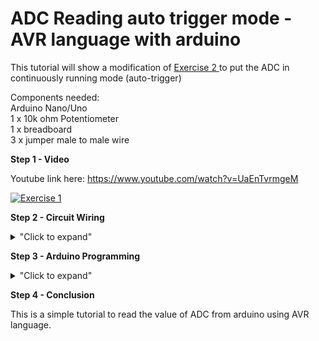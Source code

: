 # ADC Reading auto trigger mode - AVR language with arduino 

This tutorial will show a modification of <a href="https://github.com/hamdibadrul/Embeded-Design/tree/main/Week%205/Exercise%202"> Exercise 2 </a> to put the ADC in continuously running mode (auto-trigger)

Components needed: </br>
Arduino Nano/Uno </br>
1 x 10k ohm Potentiometer </br>
1 x breadboard </br>
3 x jumper male to male wire </br>

**Step 1 - Video**

Youtube link here: https://www.youtube.com/watch?v=UaEnTvrmgeM

[![Exercise 1](https://img.youtube.com/vi/UaEnTvrmgeM/0.jpg)](https://www.youtube.com/watch?v=UaEnTvrmgeM)

**Step 2 - Circuit Wiring**

<details>
<summary>"Click to expand"</summary>

<p align = "centre">
  
<img src="https://github.com/hamdibadrul/Embeded-Design/blob/main/Week%205/Potentiometer%20Circuit%20fritzing%20picture.PNG" width = "400" height = "600" /> <img src="https://github.com/hamdibadrul/Embeded-Design/blob/main/Week%205/Potentiometer%20Circuit.jpeg" width = "500" height = "500" />
 
Simply complete the circuit connection according to the picture above. </br>
You can download the fritzing file here --> <a href="https://github.com/hamdibadrul/Embeded-Design/blob/main/Week%205/potentionmeter%20fritzing%20connection.fzz"> Fritzing File (.fzz) </a>
</details>

**Step 3 - Arduino Programming**

<details>
<summary>"Click to expand"</summary>

![Code 3](https://user-images.githubusercontent.com/73819661/99190318-d7944080-27a0-11eb-98fc-d597cef2d4a3.PNG)

To initialize admux, adcsra, adch and adcl must look at their datasheet to understand which bits to be set. </br>
You can see all the datasheet in <a href="https://github.com/hamdibadrul/Embeded-Design/tree/main/Week%205/Exercise%202"> Exercise 2 </a> </br>
The only modification made is in  adcsra initialization.

Here is for ADSCRA: </br>
![ADCSRA](https://user-images.githubusercontent.com/73819661/99189855-63589d80-279e-11eb-8aee-37f878b7ec5f.PNG)
![ADSCRA 2](https://user-images.githubusercontent.com/73819661/99189853-62277080-279e-11eb-9643-eefe0fb0db88.PNG)

So, when we do this, we dont have to write *adcsra|=0b01000000; in loop function to start conversion of ADC because it is automatically triggered the conversion.

 You can look at the code here --> <a href="https://github.com/hamdibadrul/Embeded-Design/blob/main/Week%205/Exercise%203/Hamdi_Potentio_Auto_Trigger_AVR_language.ino"> Arduino Code </a>
 
</details>


**Step 4 - Conclusion**

This is a simple tutorial to read the value of ADC from arduino using AVR language.
